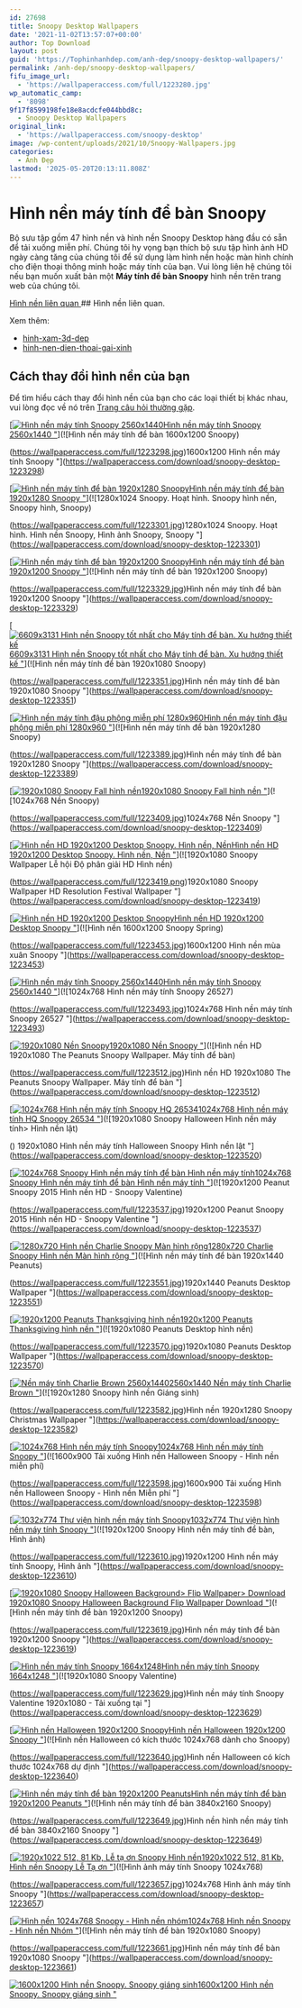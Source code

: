 ```yaml
---
id: 27698
title: Snoopy Desktop Wallpapers
date: '2021-11-02T13:57:07+00:00'
author: Top Download
layout: post
guid: 'https://Tophinhanhdep.com/anh-dep/snoopy-desktop-wallpapers/'
permalink: /anh-dep/snoopy-desktop-wallpapers/
fifu_image_url:
  - 'https://wallpaperaccess.com/full/1223280.jpg'
wp_automatic_camp:
  - '8098'
9f17f8599198fe18e8acdcfe044bbd8c:
  - Snoopy Desktop Wallpapers
original_link:
  - 'https://wallpaperaccess.com/snoopy-desktop'
image: /wp-content/uploads/2021/10/Snoopy-Wallpapers.jpg
categories:
  - Ảnh Đẹp
lastmod: '2025-05-20T20:13:11.808Z'
---
```

# Hình nền máy tính để bàn Snoopy

Bộ sưu tập gồm 47 hình nền và hình nền Snoopy Desktop hàng đầu có sẵn để tải xuống miễn phí. Chúng tôi hy vọng bạn thích bộ sưu tập hình ảnh HD ngày càng tăng của chúng tôi để sử dụng làm hình nền hoặc màn hình chính cho điện thoại thông minh hoặc máy tính của bạn. Vui lòng liên hệ chúng tôi nếu bạn muốn xuất bản một **Máy tính để bàn Snoopy** hình nền trên trang web của chúng tôi.

[Hình nền liên quan ](#related) ## Hình nền liên quan.

   
 Xem thêm:

   
- [hinh-xam-3d-dep](https://tophinhanhdep.com/hinh-xam-dep/hinh-xam-3d-dep/)
- [hinh-nen-dien-thoai-gai-xinh](https://tophinhanhdep.com/hinh-nen-dep/hinh-nen-dien-thoai-gai-xinh/)

## Cách thay đổi hình nền của bạn

Để tìm hiểu cách thay đổi hình nền của bạn cho các loại thiết bị khác nhau, vui lòng đọc về nó trên [Trang câu hỏi thường gặp](https://tophinhanhdep.com/faq/).

  
[[![Hình nền máy tính Snoopy 2560x1440](https://wallpaperaccess.com/full/1223280.jpg)Hình nền máy tính Snoopy 2560x1440 "](https://wallpaperaccess.com/download/snoopy-desktop-1223280)](![Hình nền máy tính để bàn 1600x1200 Snoopy)

(https://wallpaperaccess.com/full/1223298.jpg)1600x1200 Hình nền máy tính Snoopy "](https://wallpaperaccess.com/download/snoopy-desktop-1223298)

[[![Hình nền máy tính để bàn 1920x1280 Snoopy](https://wallpaperaccess.com/full/1141074.jpg)Hình nền máy tính để bàn 1920x1280 Snoopy "](https://wallpaperaccess.com/download/snoopy-desktop-1141074)](![1280x1024 Snoopy.  Hoạt hình.  Snoopy hình nền, Snoopy hình, Snoopy)

(https://wallpaperaccess.com/full/1223301.jpg)1280x1024 Snoopy. Hoạt hình. Hình nền Snoopy, Hình ảnh Snoopy, Snoopy "](https://wallpaperaccess.com/download/snoopy-desktop-1223301)

[[![Hình nền máy tính để bàn 1920x1200 Snoopy](https://wallpaperaccess.com/full/1223304.jpg)Hình nền máy tính để bàn 1920x1200 Snoopy "](https://wallpaperaccess.com/download/snoopy-desktop-1223304)](![Hình nền máy tính để bàn 1920x1200 Snoopy)

(https://wallpaperaccess.com/full/1223329.jpg)Hình nền máy tính để bàn 1920x1200 Snoopy "](https://wallpaperaccess.com/download/snoopy-desktop-1223329)

[[![6609x3131 Hình nền Snoopy tốt nhất cho Máy tính để bàn.  Xu hướng thiết kế](https://wallpaperaccess.com/full/1223339.jpg)6609x3131 Hình nền Snoopy tốt nhất cho Máy tính để bàn. Xu hướng thiết kế "](https://wallpaperaccess.com/download/snoopy-desktop-1223339)](![Hình nền máy tính để bàn 1920x1080 Snoopy)

(https://wallpaperaccess.com/full/1223351.jpg)Hình nền máy tính để bàn 1920x1080 Snoopy "](https://wallpaperaccess.com/download/snoopy-desktop-1223351)

[[![Hình nền máy tính đậu phộng miễn phí 1280x960](https://wallpaperaccess.com/full/1223362.jpg)Hình nền máy tính đậu phộng miễn phí 1280x960 "](https://wallpaperaccess.com/download/snoopy-desktop-1223362)](![Hình nền máy tính để bàn 1920x1280 Snoopy)

(https://wallpaperaccess.com/full/1223389.jpg)Hình nền máy tính để bàn 1920x1280 Snoopy "](https://wallpaperaccess.com/download/snoopy-desktop-1223389)

[[![1920x1080 Snoopy Fall hình nền](https://wallpaperaccess.com/full/1223406.jpg)1920x1080 Snoopy Fall hình nền "](https://wallpaperaccess.com/download/snoopy-desktop-1223406)](![1024x768 Nền Snoopy)

(https://wallpaperaccess.com/full/1223409.jpg)1024x768 Nền Snoopy "](https://wallpaperaccess.com/download/snoopy-desktop-1223409)

[[![Hình nền HD 1920x1200 Desktop Snoopy.  Hình nền, Nền](https://wallpaperaccess.com/full/1223412.jpg)Hình nền HD 1920x1200 Desktop Snoopy. Hình nền, Nền "](https://wallpaperaccess.com/download/snoopy-desktop-1223412)](![1920x1080 Snoopy Wallpaper Lễ hội Độ phân giải HD Hình nền)

(https://wallpaperaccess.com/full/1223419.png)1920x1080 Snoopy Wallpaper HD Resolution Festival Wallpaper "](https://wallpaperaccess.com/download/snoopy-desktop-1223419)

[[![Hình nền HD 1920x1200 Desktop Snoopy](https://wallpaperaccess.com/full/1223437.jpg)Hình nền HD 1920x1200 Desktop Snoopy "](https://wallpaperaccess.com/download/snoopy-desktop-1223437)](![Hình nền 1600x1200 Snoopy Spring)

(https://wallpaperaccess.com/full/1223453.jpg)1600x1200 Hình nền mùa xuân Snoopy "](https://wallpaperaccess.com/download/snoopy-desktop-1223453)

[[![Hình nền máy tính Snoopy 2560x1440](https://wallpaperaccess.com/full/1223458.jpg)Hình nền máy tính Snoopy 2560x1440 "](https://wallpaperaccess.com/download/snoopy-desktop-1223458)](![1024x768 Hình nền máy tính Snoopy 26527)

(https://wallpaperaccess.com/full/1223493.jpg)1024x768 Hình nền máy tính Snoopy 26527 "](https://wallpaperaccess.com/download/snoopy-desktop-1223493)

[[![1920x1080 Nền Snoopy](https://wallpaperaccess.com/full/1223499.jpg)1920x1080 Nền Snoopy "](https://wallpaperaccess.com/download/snoopy-desktop-1223499)](![Hình nền HD 1920x1080 The Peanuts Snoopy Wallpaper.  Máy tính để bàn)

(https://wallpaperaccess.com/full/1223512.jpg)Hình nền HD 1920x1080 The Peanuts Snoopy Wallpaper. Máy tính để bàn "](https://wallpaperaccess.com/download/snoopy-desktop-1223512)

[[![1024x768 Hình nền máy tính Snoopy HQ 26534](https://wallpaperaccess.com/full/1223515.jpg)1024x768 Hình nền máy tính HQ Snoopy 26534 "](https://wallpaperaccess.com/download/snoopy-desktop-1223515)](![1920x1080 Snoopy Halloween Hình nền máy tính> Hình nền lật)

() 1920x1080 Hình nền máy tính Halloween Snoopy Hình nền lật "](https://wallpaperaccess.com/download/snoopy-desktop-1223520)

[[![1024x768 Snoopy Hình nền máy tính để bàn Hình nền máy tính](https://wallpaperaccess.com/full/1223525.jpg)1024x768 Snoopy Hình nền máy tính để bàn Hình nền máy tính "](https://wallpaperaccess.com/download/snoopy-desktop-1223525)](![1920x1200 Peanut Snoopy 2015 Hình nền HD - Snoopy Valentine)

(https://wallpaperaccess.com/full/1223537.jpg)1920x1200 Peanut Snoopy 2015 Hình nền HD - Snoopy Valentine "](https://wallpaperaccess.com/download/snoopy-desktop-1223537)

[[![1280x720 Hình nền Charlie Snoopy Màn hình rộng](https://wallpaperaccess.com/full/1223545.jpg)1280x720 Charlie Snoopy Hình nền Màn hình rộng "](https://wallpaperaccess.com/download/snoopy-desktop-1223545)](![Hình nền máy tính để bàn 1920x1440 Peanuts)

(https://wallpaperaccess.com/full/1223551.jpg)1920x1440 Peanuts Desktop Wallpaper "](https://wallpaperaccess.com/download/snoopy-desktop-1223551)

[[![1920x1200 Peanuts Thanksgiving hình nền](https://wallpaperaccess.com/full/223008.jpg)1920x1200 Peanuts Thanksgiving hình nền "](https://wallpaperaccess.com/download/snoopy-desktop-223008)](![1920x1080 Peanuts Desktop hình nền)

(https://wallpaperaccess.com/full/1223570.jpg)1920x1080 Peanuts Desktop Wallpaper "](https://wallpaperaccess.com/download/snoopy-desktop-1223570)

[[![Nền máy tính Charlie Brown 2560x1440](https://wallpaperaccess.com/full/1223574.jpg)2560x1440 Nền máy tính Charlie Brown "](https://wallpaperaccess.com/download/snoopy-desktop-1223574)](![1920x1280 Snoopy hình nền Giáng sinh)

(https://wallpaperaccess.com/full/1223582.jpg)Hình nền 1920x1280 Snoopy Christmas Wallpaper "](https://wallpaperaccess.com/download/snoopy-desktop-1223582)

[[![1024x768 Hình nền máy tính Snoopy](https://wallpaperaccess.com/full/1223590.jpg)1024x768 Hình nền máy tính Snoopy "](https://wallpaperaccess.com/download/snoopy-desktop-1223590)](![1600x900 Tải xuống Hình nền Halloween Snoopy - Hình nền miễn phí)

(https://wallpaperaccess.com/full/1223598.jpg)1600x900 Tải xuống Hình nền Halloween Snoopy - Hình nền Miễn phí "](https://wallpaperaccess.com/download/snoopy-desktop-1223598)

[[![1032x774 Thư viện hình nền máy tính Snoopy](https://wallpaperaccess.com/full/1223602.jpg)1032x774 Thư viện hình nền máy tính Snoopy "](https://wallpaperaccess.com/download/snoopy-desktop-1223602)](![1920x1200 Snoopy Hình nền máy tính để bàn, Hình ảnh)

(https://wallpaperaccess.com/full/1223610.jpg)1920x1200 Hình nền máy tính Snoopy, Hình ảnh "](https://wallpaperaccess.com/download/snoopy-desktop-1223610)

[[![1920x1080 Snoopy Halloween Background> Flip Wallpaper> Download]()1920x1080 Snoopy Halloween Background Flip Wallpaper Download "](https://wallpaperaccess.com/download/snoopy-desktop-1223615)](![Hình nền máy tính để bàn 1920x1200 Snoopy)

(https://wallpaperaccess.com/full/1223619.jpg)Hình nền máy tính để bàn 1920x1200 Snoopy "](https://wallpaperaccess.com/download/snoopy-desktop-1223619)

[[![Hình nền máy tính Snoopy 1664x1248](https://wallpaperaccess.com/full/1223624.jpg)Hình nền máy tính Snoopy 1664x1248 "](https://wallpaperaccess.com/download/snoopy-desktop-1223624)](![1920x1080 Snoopy Valentine)

(https://wallpaperaccess.com/full/1223629.jpg)Hình nền máy tính Snoopy Valentine 1920x1080 - Tải xuống tại "](https://wallpaperaccess.com/download/snoopy-desktop-1223629)

[[![Hình nền Halloween 1920x1200 Snoopy](https://wallpaperaccess.com/full/1223630.jpg)Hình nền Halloween 1920x1200 Snoopy "](https://wallpaperaccess.com/download/snoopy-desktop-1223630)](![Hình nền Halloween có kích thước 1024x768 dành cho Snoopy)

(https://wallpaperaccess.com/full/1223640.jpg)Hình nền Halloween có kích thước 1024x768 dự định "](https://wallpaperaccess.com/download/snoopy-desktop-1223640)

[[![Hình nền máy tính để bàn 1920x1200 Peanuts](https://wallpaperaccess.com/full/1223646.jpg)Hình nền máy tính để bàn 1920x1200 Peanuts "](https://wallpaperaccess.com/download/snoopy-desktop-1223646)](![Hình nền máy tính để bàn 3840x2160 Snoopy)

(https://wallpaperaccess.com/full/1223649.jpg)Hình nền hình nền máy tính để bàn 3840x2160 Snoopy "](https://wallpaperaccess.com/download/snoopy-desktop-1223649)

[[![1920x1022 512, 81 Kb, Lễ tạ ơn Snoopy Hình nền](https://wallpaperaccess.com/full/1223653.jpg)1920x1022 512, 81 Kb, Hình nền Snoopy Lễ Tạ ơn "](https://wallpaperaccess.com/download/snoopy-desktop-1223653)](![Hình ảnh máy tính Snoopy 1024x768)

(https://wallpaperaccess.com/full/1223657.jpg)1024x768 Hình ảnh máy tính Snoopy "](https://wallpaperaccess.com/download/snoopy-desktop-1223657)

[[![Hình nền 1024x768 Snoopy - Hình nền nhóm](https://wallpaperaccess.com/full/1223658.jpg)1024x768 Hình nền Snoopy - Hình nền Nhóm "](https://wallpaperaccess.com/download/snoopy-desktop-1223658)](![Hình nền máy tính để bàn 1920x1080 Snoopy)

(https://wallpaperaccess.com/full/1223661.jpg)Hình nền máy tính để bàn 1920x1080 Snoopy "](https://wallpaperaccess.com/download/snoopy-desktop-1223661)

[![1600x1200 Hình nền Snoopy.  Snoopy giáng sinh](https://wallpaperaccess.com/full/1223663.jpg)1600x1200 Hình nền Snoopy. Snoopy giáng sinh "](https://wallpaperaccess.com/download/snoopy-desktop-1223663)
